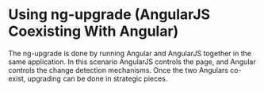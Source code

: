 # Using ng-upgrade \(AngularJS Coexisting With Angular\)

The ng-upgrade is done by running Angular and AngularJS together in the same application. In this scenario AngularJS controls the page, and Angular controls the change detection mechanisms. Once the two Angulars co-exist, upgrading can be done in strategic pieces.
